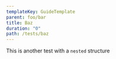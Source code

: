 ```yaml
---
templateKey: GuideTemplate
parent: foo/bar
title: Baz
duration: "0"
path: /tests/baz
---
```

This is another test with a `nested` structure